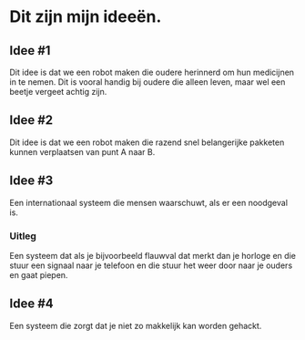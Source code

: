 # Dit zijn mijn ideeën.
## Idee #1
Dit idee is dat we een robot maken die oudere herinnerd om hun medicijnen in te nemen. Dit is vooral handig bij oudere die alleen leven, maar wel een beetje vergeet achtig zijn.
## Idee #2
Dit idee is dat we een robot maken die razend snel belangerijke pakketen kunnen verplaatsen van punt A naar B.
## Idee #3
Een internationaal systeem die mensen waarschuwt, als er een noodgeval is.
### Uitleg
Een systeem dat als je bijvoorbeeld flauwval dat merkt dan je horloge en die stuur een signaal naar je telefoon en die stuur het weer door naar je ouders en gaat piepen.
## Idee #4
Een systeem die zorgt dat je niet zo makkelijk kan worden gehackt.
